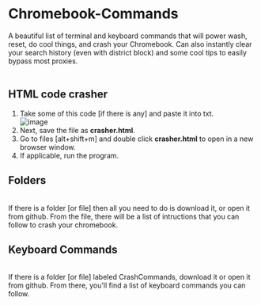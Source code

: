# Chromebook-Commands
A beautiful list of terminal and keyboard commands that will power wash, reset, do cool things, and crash your Chromebook. Can also instantly clear your search history (even with district block) and some cool tips to easily bypass most proxies.
<br>
<br>

## HTML code crasher
 1. Take some of this code [if there is any]  and paste it into txt.<br>
![image](https://github.com/user-attachments/assets/bc281d4c-bc4c-499a-a09d-e259e128ffca)
 3. Next, save the file as <strong>crasher.html</strong>.
 4. Go to files [alt+shift+m] and double click <strong>crasher.html</strong> to open in a new browser window.
 5. If applicable, run the program.

  
## Folders
<br>
  If there is a folder [or file] then all you need to do is download it, or open it from github. From the file, there will be a list of intructions that you can follow to crash your chromebook.


## Keyboard Commands
<br>
  If there is a folder [or file] labeled CrashCommands, download it or open it from github. From there, you'll find a list of keyboard commands you can follow.
